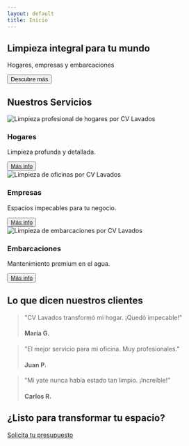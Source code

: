 ```yaml
---
layout: default
title: Inicio
---
```

<section class="hero fade-in-up">
  <h1>Limpieza integral para tu mundo</h1>
  <p>Hogares, empresas y embarcaciones</p>
  <button>Descubre más</button>
</section>
<section class="services fade-in-up">
  <h2>Nuestros Servicios</h2>
  <div class="service-grid">
    <div class="service-card">
      <img src="/assets/images/home.jpg" alt="Limpieza profesional de hogares por CV Lavados">
      <i class="fas fa-home"></i>
      <h3>Hogares</h3>
      <p>Limpieza profunda y detallada.</p>
      <button>
        <a href="/servicios/hogares">Más info</a>
      </button>
    </div>
    <div class="service-card">
      <img src="/assets/images/business.jpg" alt="Limpieza de oficinas por CV Lavados">
      <i class="fas fa-building"></i>
      <h3>Empresas</h3>
      <p>Espacios impecables para tu negocio.</p>
      <button>
        <a href="/servicios/empresas">Más info</a>
      </button>
    </div>
    <div class="service-card">
      <img src="/assets/images/boat.jpg" alt="Limpieza de embarcaciones por CV Lavados">
      <i class="fas fa-ship"></i>
      <h3>Embarcaciones</h3>
      <p>Mantenimiento premium en el agua.</p>
      <button>
        <a href="/servicios/embarcaciones">Más info</a>
      </button>
    </div>
  </div>
</section>
<section class="testimonials fade-in-up">
  <h2>Lo que dicen nuestros clientes</h2>
  <div class="testimonial-slider">
    <blockquote>
      <p>"CV Lavados transformó mi hogar. ¡Quedó impecable!"</p>
      <h4>María G.</h4>
    </blockquote>
    <blockquote>
      <p>"El mejor servicio para mi oficina. Muy profesionales."</p>
      <h4>Juan P.</h4>
    </blockquote>
    <blockquote>
      <p>"Mi yate nunca había estado tan limpio. ¡Increíble!"</p>
      <h4>Carlos R.</h4>
    </blockquote>
  </div>
</section>
<section class="cta-section fade-in-up">
  <h2>¿Listo para transformar tu espacio?</h2>
  <a href="/contacto">Solicita tu presupuesto</a>
</section>